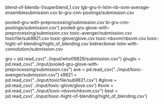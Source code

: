 blend-of-blends-1/superblend_1.csv
lgb-gru-lr-lstm-nb-svm-average-ensemblesubmission.csv
bi-gru-cnn-poolings/submission.csv



pooled-gru-with-preprocessing/submission.csv
bi-gru-cnn-poolings/submission.csv')
pooled-gru-glove-with-preprocessing/submission.csv
toxic-avenger/submission.csv
toxicfile/sub9821.csv
toxic-glove/glove.csv
toxic-nbsvm/nbsvm.csv
toxic-hight-of-blending/hight_of_blending.csv
bidirectional-lstm-with-convolution/submission.csv



gru = pd.read_csv("../input/who09829/submission.csv")
gruglo = pd.read_csv("../input/pooled-gru-glove-with-preprocessing/submission.csv")
ave = pd.read_csv("../input/toxic-avenger/submission.csv")
s9821 = pd.read_csv("../input/toxicfile/sub9821.csv")
#glove = pd.read_csv('../input/toxic-glove/glove.csv')
#svm = pd.read_csv("../input/toxic-nbsvm/nbsvm.csv")
best = pd.read_csv('../input/toxic-hight-of-blending/hight_of_blending.csv')

